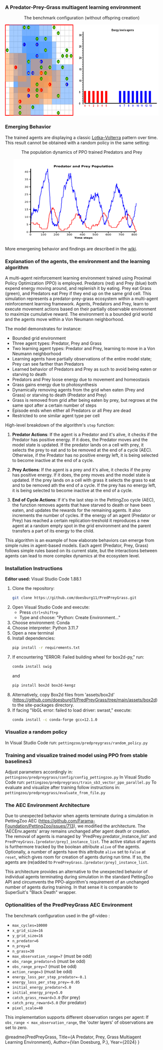 
### A Predator-Prey-Grass multiagent learning environment

<p align="center">The benchmark configuration (without offspring creation)</p>
<p align="center">
    <img src="https://github.com/doesburg11/PredPreyGrass/blob/main/assets/gif/predpreygrass.gif" width="700" height="300"/>
</p>

### Emerging Behavior
The trained agents are displaying a classic [Lotka–Volterra](https://en.wikipedia.org/wiki/Lotka%E2%80%93Volterra_equations) pattern over time. This result cannot be obtained with a random policy in the same setting:

<p align="center">The population dynamics of PPO trained Predators and Prey</p>
<p align="center">
    <img src="https://github.com/doesburg11/PredPreyGrass/blob/main/assets/images/PredPreyPopulation_episode.png" width="450" height="270"/>
</p>

More emergening behavior and findings are described in the [wiki](https://github.com/doesburg11/PredPreyGrass/wiki/Emergent-behavior-in-the-Predator%E2%80%90Prey%E2%80%90Grass-environment).


### Explanation of the agents, the environment and the learning algorithm

A multi-agent reinforcement learning environment trained using Proximal Policy Optimization (PPO) is employed. Predators (red) and Prey (blue) both expend energy moving around, and replenish it by eating. Prey eat Grass (green), and Predators eat Prey if they end up on the same grid cell. This simulation represents a predator-prey-grass ecosystem within a multi-agent reinforcement learning framework. Agents,  Predators and Prey, learn to execute movement actions based on their partially observable environment to maximize cumulative reward. The environment is a bounded grid world and the agents move within a Von Neumann neighborhood.

The model demonstrates for instance:
- Bounded grid environment
- Three agent types: Predator, Prey and Grass
- Two learning agent types: Predator and Prey, learning to move in a Von Neumann neighborhood
- Learning agents have partially observations of the entire model state; Prey can see farther than Predators
- Learned behavior of Predators and Prey as such to avoid being eaten or starving to death
- Predators and Prey loose energy due to movement and homeostasis
- Grass gains energy due to photosynthesis
- Dynamically removing agents from the grid when eaten (Prey and Grass) or starving to death (Predator and Prey)
- Grass is removed from grid after being eaten by prey, but regrows at the same spot after a certain number of steps 
- Episode ends when either all Predators or all Prey are dead
- Restricted to one similar agent type per cell


High-level breakdown of the algorithm's ```step``` function:

1. **Predator Actions**: If the agent is a Predator and it's alive, it checks if the Predator has positive energy. If it does, the Predator moves and the model state is updated. If the predator lands on a cell with prey, it selects the prey to eat and to be removed at the end of a cycle (AEC). Otherwise, if the Predator has no positive energy left, it is being selected to become inactive at the end of a cycle. 

2. **Prey Actions**: If the agent is a prey and it's alive, it checks if the prey has positive energy. If it does, the prey moves and the model state is updated. If the prey lands on a cell with grass it selects the grass to eat and to be removed ath the end of a cycle. If the prey has no energy left, it is being selected to become inactive at the end of a cycle.

3. **End of Cycle Actions**: If it's the last step in the PettingZoo cycle (AEC), the function removes agents that have starved to death or have been eaten, and updates the rewards for the remaining agents. It also increments the number of cycles. If the energy of an agent (Predator or Prey) has reached a certain replication-treshold it reproduces a new agent at a random empty spot in the grid environment and the parent transfers a part of its energy to the child.

This algorithm is an example of how elaborate behaviors can emerge from simple rules in agent-based models. Each agent (Predator, Prey, Grass) follows simple rules based on its current state, but the interactions between agents can lead to more complex dynamics at the ecosystem level.

### Installation Instructions

**Editor used:** Visual Studio Code 1.88.1

1. Clone the repository: 
   ```bash
   git clone https://github.com/doesburg11/PredPreyGrass.git
   ```
2. Open Visual Studio Code and execute:
   - Press `ctrl+shift+p`
   - Type and choose: "Python: Create Environment..."
3. Choose environment: Conda 
4. Choose interpreter: Python 3.11.7
5. Open a new terminal
6. Install dependencies:
   ```bash
   pip install -r requirements.txt
   ```
7. If encountering "ERROR: Failed building wheel for box2d-py," run:
   ```bash
   conda install swig
   ```
   and
   ```bash
   pip install box2d box2d-kengz
   ```
8. Alternatively, copy Box2d files from 'assets/box2d' (https://github.com/doesburg11/PredPreyGrass/tree/main/assets/box2d) to the site-packages directory.
9. If facing "libGL error: failed to load driver: swrast," execute:
    ```bash
    conda install -c conda-forge gcc=12.1.0
    
### Visualize a random policy
In Visual Studio Code run:
```pettingzoo/predpreygrass/random_policy.py```

### Training and visualize trained model using PPO from stable baselines3
Adjust parameters accordingly in:
```pettingzoo/predpreygrass/config/config_pettingzoo.py```
In Visual Studio Code run:
```pettingzoo/predpreygrass/train_sb3_vector_ppo_parallel.py```
To evaluate and visualize after training follow instructions in:
```pettingzoo/predpreygrass/evaluate_from_file.py```

### The AEC Environment Architecture

Due to unexpected behavior when agents terminate during a simulation in PettingZoo AEC (https://github.com/Farama-Foundation/PettingZoo/issues/713), we modified the architecture. The 'AECEnv.agents' array remains unchanged after agent death or creation. The removal of agents is managed by 'PredPrey.predator_instance_list' and `PredPreyGrass.[predator/prey]_instance_list`. The active status of agents is furthermore tracked by the boolean attribute `alive` of the agents. Optionally, a number of agents have this attribute `alive` set to `False` at `reset`, which gives room for creation of agents during run time. If so, the agents are (re)added to `PredPreyGrass.[predator/prey]_instance_list`.

This architecture provides an alternative to the unexpected behavior of individual agents terminating during simulation in the standard PettingZoo API and circumvents the PPO-algorithm's requirement of an unchanged number of agents during training. In that sense it is comparable to SuperSuit's "Black Death" wrapper.

### Optionalities of the PredPreyGrass AEC Environment
The benchmark configuration used in the gif-video :
- `max_cycles=10000`
- `x_grid_size=16`
- `y_grid_size=16`
- `n_predator=6`
- `n_prey=8`
- `n_grass=30`
- `max_observation_range=7` (must be odd)
- `obs_range_predator=5` (must be odd)  
- `obs_range_prey=7` (must be odd)
- `action_range=3` (must be odd)
- `energy_loss_per_step_predator=-0.1`
- `energy_loss_per_step_prey=-0.05`
- `initial_energy_predator=5.0`
- `initial_energy_prey=5.0`
- `catch_grass_reward=3.0` (for prey)
- `catch_prey_reward=5.0` (for predator)
- `pixel_scale=40`

This implementation supports different observation ranges per agent: If `obs_range < max_observation_range`, the 'outer layers' of observations are set to zero.



@readme{PredPreyGrass,
  Title={A Predator, Prey, Grass Multiagent Learning Environment},
  Author={Van Doesburg, P.},
  Year={2024}
}
```
